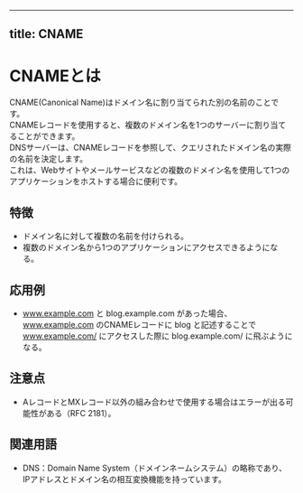

---
title: CNAME
---

# CNAMEとは
CNAME(Canonical Name)はドメイン名に割り当てられた別の名前のことです。  
CNAMEレコードを使用すると、複数のドメイン名を1つのサーバーに割り当てることができます。  
DNSサーバーは、CNAMEレコードを参照して、クエリされたドメイン名の実際の名前を決定します。  
これは、Webサイトやメールサービスなどの複数のドメイン名を使用して1つのアプリケーションをホストする場合に便利です。  


## 特徴
- ドメイン名に対して複数の名前を付けられる。  
- 複数のドメイン名から1つのアプリケーションにアクセスできるようになる。  


## 応用例
- www.example.com と blog.example.com があった場合、www.example.com のCNAMEレコードに blog と記述することで www.example.com/ にアクセスした際に blog.example.com/ に飛ぶようになる。  


## 注意点
- AレコードとMXレコード以外の組み合わせで使用する場合はエラーが出る可能性がある（RFC 2181）。  


## 関連用語
- DNS：Domain Name System（ドメインネームシステム）の略称であり、IPアドレスとドメイン名の相互変換機能を持っています。